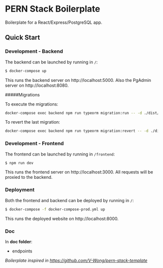 # PERN Stack Boilerplate
Boilerplate for a React/Express/PostgreSQL app.

## Quick Start
### Development - Backend
The backend can be launched by running in ``/``:
```bash
$ docker-compose up
```
This runs the backend server on http://localhost:5000.
Also the PgAdmin server on http://localhost:8080.

#####Migrations

To execute the migrations:
```bash
docker-compose exec backend npm run typeorm migration:run -- -d ./dist/data-source.js
```

To revert the last migration:
```bash
docker-compose exec backend npm run typeorm migration:revert -- -d ./dist/data-source.js
```

### Development - Frontend
The frontend can be launched by running in ``/frontend``:
```bash
$ npm run dev
```
This runs the frontend server on http://localhost:3000. All requests will be proxied to the backend.

### Deployment
Both the frontend and backend can be deployed by running in ``/``:
```bash
$ docker-compose -f docker-compose-prod.yml up
```
This runs the deployed website on http://localhost:8000.

### Doc
In **doc folder**:
- endpoints

*Boilerplate inspired in https://github.com/V-Wong/pern-stack-template*
